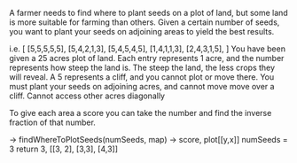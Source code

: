 A farmer needs to find where to plant seeds on a plot of land, but some land is more suitable for farming than others.
Given a certain number of seeds, you want to plant your seeds on adjoining areas to yield the best results.

i.e.
[
    [5,5,5,5,5],
    [5,4,2,1,3],
    [5,4,5,4,5],
    [1,4,1,1,3],
    [2,4,3,1,5],
]
You have been given a 25 acres plot of land.
Each entry represents 1 acre, and the number represents how steep the land is. 
The steep the land, the less crops they will reveal.
A 5 represents a cliff, and you cannot plot or move there.
You must plant your seeds on adjoining acres, and cannot move move over a cliff.
Cannot access other acres diagonally

To give each area a score you can take the number and find the inverse fraction of that number.

-> findWhereToPlotSeeds(numSeeds, map) -> score, plot[[y,x]] 
numSeeds = 3
return 3, [[3, 2], [3,3], [4,3]]
